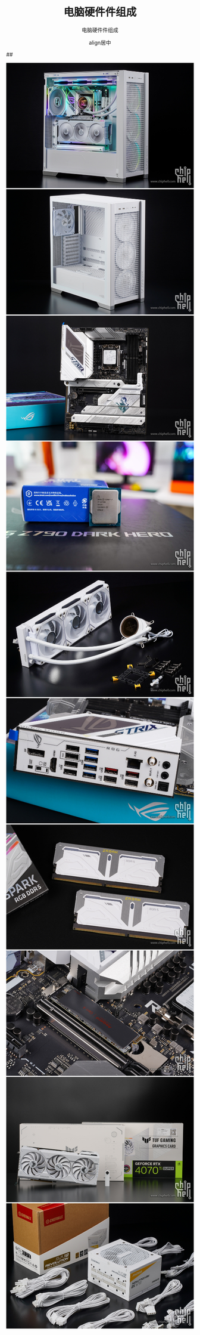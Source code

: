 # <center> 电脑硬件件组成</center>
<div style="text-align: center;"> 电脑硬件件组成</div>
<p align="center">align居中</p>
## 

![](./imgs/all.png)
![](./imgs/chassis.png)
![](./imgs/motherboard.png)
![](./imgs/cpu.png)
![](./imgs/watercooling.png)
![](./imgs/backplane.png)
![](./imgs/memory.png)
![](./imgs/disk.png)
![](./imgs/graphics.png)
![](./imgs/powersupply.png)
